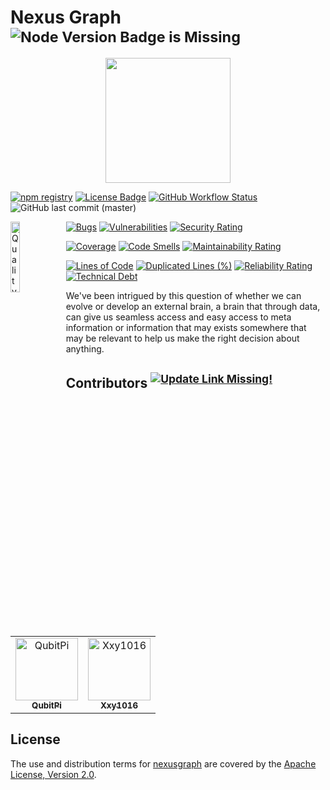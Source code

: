Nexus Graph <sup>![Node Version Badge is Missing][node version badge]</sup>
===========

<div align="center">
<img src="https://raw.githubusercontent.com/paion-data/nexusgraph/master/docs/static/img/logo.svg" width="200px" />
</div>

[![npm registry][npm registry]](https://www.npmjs.com/package/@paiondata/nexusgraph)
[![License Badge][license badge]](https://www.apache.org/licenses/LICENSE-2.0)
[![GitHub Workflow Status][release status]](https://github.com/paion-data/nexusgraph/actions/workflows/ci-cd.yml)
![GitHub last commit (master)](https://img.shields.io/github/last-commit/paion-data/nexusgraph/master?logo=github&style=for-the-badge)

<a href="https://sonarcloud.io/summary/new_code?id=paion-data_nexusgraph">
    <img align="left" width="17%" alt="Quality gate" src="https://sonarcloud.io/api/project_badges/quality_gate?project=paion-data_nexusgraph">
</a>

[![Bugs](https://sonarcloud.io/api/project_badges/measure?project=paion-data_nexusgraph&metric=bugs)](https://sonarcloud.io/summary/new_code?id=paion-data_nexusgraph)
[![Vulnerabilities](https://sonarcloud.io/api/project_badges/measure?project=paion-data_nexusgraph&metric=vulnerabilities)](https://sonarcloud.io/summary/new_code?id=paion-data_nexusgraph)
[![Security Rating](https://sonarcloud.io/api/project_badges/measure?project=paion-data_nexusgraph&metric=security_rating)](https://sonarcloud.io/summary/new_code?id=paion-data_nexusgraph)

[![Coverage](https://sonarcloud.io/api/project_badges/measure?project=paion-data_nexusgraph&metric=coverage)](https://sonarcloud.io/summary/new_code?id=paion-data_nexusgraph)
[![Code Smells](https://sonarcloud.io/api/project_badges/measure?project=paion-data_nexusgraph&metric=code_smells)](https://sonarcloud.io/summary/new_code?id=paion-data_nexusgraph)
[![Maintainability Rating](https://sonarcloud.io/api/project_badges/measure?project=paion-data_nexusgraph&metric=sqale_rating)](https://sonarcloud.io/summary/new_code?id=paion-data_nexusgraph)

[![Lines of Code](https://sonarcloud.io/api/project_badges/measure?project=paion-data_nexusgraph&metric=ncloc)](https://sonarcloud.io/summary/new_code?id=paion-data_nexusgraph)
[![Duplicated Lines (%)](https://sonarcloud.io/api/project_badges/measure?project=paion-data_nexusgraph&metric=duplicated_lines_density)](https://sonarcloud.io/summary/new_code?id=paion-data_nexusgraph)
[![Reliability Rating](https://sonarcloud.io/api/project_badges/measure?project=paion-data_nexusgraph&metric=reliability_rating)](https://sonarcloud.io/summary/new_code?id=paion-data_nexusgraph)
[![Technical Debt](https://sonarcloud.io/api/project_badges/measure?project=paion-data_nexusgraph&metric=sqale_index)](https://sonarcloud.io/summary/new_code?id=paion-data_nexusgraph)

We've been intrigued by this question of whether we can evolve or develop an external brain, a brain that through data,
can give us seamless access and easy access to meta information or information that may exists somewhere that may be
relevant to help us make the right decision about anything.

Contributors <sup>[![Update Link Missing!](https://img.shields.io/badge/Click%20To%20Update-00AA00.svg?style=for-the-badge&logo=githubactions&logoColor=white)](https://github.com/paion-data/nexusgraph/actions/workflows/contributors.yml)</sup>
------------

<!-- readme: collaborators,contributors,bots -start -->
<table>
<tr>
    <td align="center">
        <a href="https://github.com/QubitPi">
            <img src="https://avatars.githubusercontent.com/u/16126939?v=4" width="100;" alt="QubitPi"/>
            <br />
            <sub><b>QubitPi</b></sub>
        </a>
    </td>
    <td align="center">
        <a href="https://github.com/Xxy1016">
            <img src="https://avatars.githubusercontent.com/u/125425805?v=4" width="100;" alt="Xxy1016"/>
            <br />
            <sub><b>Xxy1016</b></sub>
        </a>
    </td></tr>
</table>
<!-- readme: collaborators,contributors,bots -end -->

License
-------

The use and distribution terms for [nexusgraph][nexusgraph documentation] are covered by the
[Apache License, Version 2.0][Apache License, Version 2.0].

[Apache License, Version 2.0]: http://www.apache.org/licenses/LICENSE-2.0.html

[license badge]: https://img.shields.io/badge/Apache%202.0-F25910.svg?style=for-the-badge&logo=Apache&logoColor=white

[nexusgraph documentation]: https://paion-data.github.io/nexusgraph/

[node version badge]: https://img.shields.io/node/v/@paiondata/nexusgraph?logo=Node.js&logoColor=white&style=for-the-badge
[npm registry]: https://img.shields.io/npm/v/@paiondata/nexusgraph?logo=npm&style=for-the-badge

[release status]: https://img.shields.io/github/actions/workflow/status/paion-data/nexusgraph/ci-cd.yml?branch=master&logo=github&style=for-the-badge
